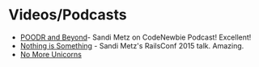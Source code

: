 # Videos/Podcasts

* [POODR and Beyond](http://buff.ly/1dYMqb4)- Sandi Metz on CodeNewbie Podcast!  Excellent!
* [Nothing is Something](https://www.youtube.com/watch?v=OMPfEXIlTVE&list=PLWs0penEMnejp5IKVcry7QW9Y5MKokKlF&index=8) - Sandi Metz's RailsConf 2015 talk.  Amazing.
* [No More Unicorns](https://www.youtube.com/watch?v=uLxpko00QKk)
